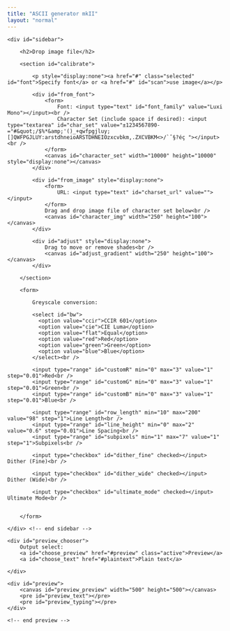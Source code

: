 ```yaml
---
title: "ASCII generator mkII"
layout: "normal"
---
```


<div id="container">

	<div id="sidebar">

		<h2>Drop image file</h2>

		<section id="calibrate">

			<p style="display:none"><a href="#" class="selected" id="font">Specify font</a> or <a href="#" id="scan">use image</a></p>

			<div id="from_font">
				<form>
					Font: <input type="text" id="font_family" value="Luxi Mono"></input><br />
					Character Set (include space if desired): <input type="textarea" id="char_set" value="±1234567890-=°#&quot;/$%*&amp;'()_+qwfpgjluy;[]QWFPGJLUY:arstdhneioARSTDHNEIOzxcvbkm,.ZXCVBKM<>/`ˆ§?éç "></input><br />			
				</form>
				<canvas id="character_set" width="10000" height="10000" style="display:none"></canvas>
			</div>

			<div id="from_image" style="display:none">
				<form>
					URL: <input type="text" id="charset_url" value=""></input>
				</form>
				Drag and drop image file of character set below<br />
				<canvas id="character_img" width="250" height="100"></canvas>
			</div>

			<div id="adjust" style="display:none">
				Drag to move or remove shades<br />
				<canvas id="adjust_gradient" width="250" height="100"></canvas>
			</div>

		</section>

		<form>

			Greyscale conversion: 

			<select id="bw">
			  <option value="ccir">CCIR 601</option>
			  <option value="cie">CIE Luma</option>
			  <option value="flat">Equal</option>
			  <option value="red">Red</option>
			  <option value="green">Green</option>
			  <option value="blue">Blue</option>
			</select><br />

			<input type="range" id="customR" min="0" max="3" value="1" step="0.01">Red<br />
			<input type="range" id="customG" min="0" max="3" value="1" step="0.01">Green<br />
			<input type="range" id="customB" min="0" max="3" value="1" step="0.01">Blue<br />

			<input type="range" id="row_length" min="10" max="200" value="98" step="1">Line Length<br />
			<input type="range" id="line_height" min="0" max="2" value="0.6" step="0.01">Line Spacing<br />
			<input type="range" id="subpixels" min="1" max="7" value="1" step="1">Subpixels<br />

			<input type="checkbox" id="dither_fine" checked></input> Dither (Fine)<br />

			<input type="checkbox" id="dither_wide" checked></input> Dither (Wide)<br />

			<input type="checkbox" id="ultimate_mode" checked></input> Ultimate Mode<br />


		</form>

	</div> <!-- end sidebar -->

	<div id="preview_chooser">
		Output select: 
		<a id="choose_preview" href="#preview" class="active">Preview</a>
		<a id="choose_text" href="#plaintext">Plain text</a>
<!--	<a id="choose_typing" href="#typing">For typing</a>		-->
	</div>

	<div id="preview">
		<canvas id="preview_preview" width="500" height="500"></canvas>
		<pre id="preview_text"></pre>
		<pre id="preview_typing"></pre>
	</div>

	<!-- end preview -->


</div>


<div id="image">
	<canvas id="adjust_image_1" width="1" height="1" style="display:none"></canvas>
	<canvas id="adjust_image_2" width="1" height="1" style="display:none"></canvas>
	<canvas id="adjust_image_3" width="1" height="1" style="display:none"></canvas>
	<canvas id="adjust_image_4" width="1" height="1" style="display:none"></canvas>
	<canvas id="adjust_image_5" width="1" height="1" style="display:none"></canvas>
	<canvas id="adjust_image_6" width="1" height="1" style="display:none"></canvas>
	<canvas id="adjust_image_7" width="1" height="1" style="display:none"></canvas>
	<canvas id="adjust_image_8" width="1" height="1" style="display:none"></canvas>
	<canvas id="adjust_image_9" width="1" height="1" style="display:none"></canvas>
	<canvas id="adjust_image_0" width="1" height="1" style="display:none"></canvas>
</div>